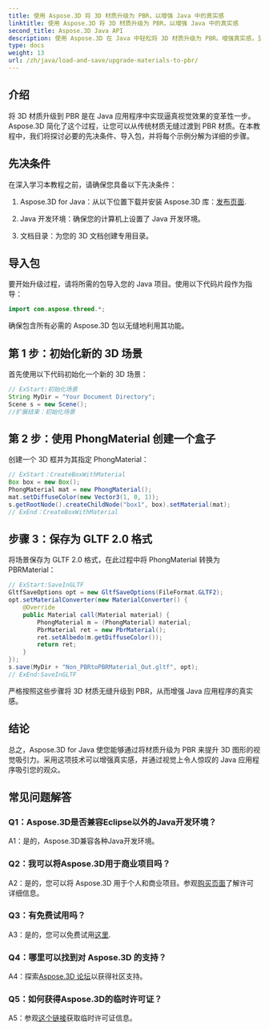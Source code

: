 ```yaml
---
title: 使用 Aspose.3D 将 3D 材质升级为 PBR，以增强 Java 中的真实感
linktitle: 使用 Aspose.3D 将 3D 材质升级为 PBR，以增强 Java 中的真实感
second_title: Aspose.3D Java API
description: 使用 Aspose.3D 在 Java 中轻松将 3D 材质升级为 PBR。增强真实感，呈现迷人的视觉效果。
type: docs
weight: 13
url: /zh/java/load-and-save/upgrade-materials-to-pbr/
---
```

## 介绍

将 3D 材质升级到 PBR 是在 Java 应用程序中实现逼真视觉效果的变革性一步。 Aspose.3D 简化了这个过程，让您可以从传统材质无缝过渡到 PBR 材质。在本教程中，我们将探讨必要的先决条件、导入包，并将每个示例分解为详细的步骤。

## 先决条件

在深入学习本教程之前，请确保您具备以下先决条件：

1.  Aspose.3D for Java：从以下位置下载并安装 Aspose.3D 库：[发布页面](https://releases.aspose.com/3d/java/).

2. Java 开发环境：确保您的计算机上设置了 Java 开发环境。

3. 文档目录：为您的 3D 文档创建专用目录。

## 导入包

要开始升级过程，请将所需的包导入您的 Java 项目。使用以下代码片段作为指导：

```java
import com.aspose.threed.*;
```

确保包含所有必需的 Aspose.3D 包以无缝地利用其功能。

## 第 1 步：初始化新的 3D 场景

首先使用以下代码初始化一个新的 3D 场景：

```java
// ExStart:初始化场景
String MyDir = "Your Document Directory";
Scene s = new Scene();
//扩展结束：初始化场景
```

## 第 2 步：使用 PhongMaterial 创建一个盒子

创建一个 3D 框并为其指定 PhongMaterial：

```java
// ExStart：CreateBoxWithMaterial
Box box = new Box();
PhongMaterial mat = new PhongMaterial();
mat.setDiffuseColor(new Vector3(1, 0, 1));
s.getRootNode().createChildNode("box1", box).setMaterial(mat);
// ExEnd：CreateBoxWithMaterial
```

## 步骤 3：保存为 GLTF 2.0 格式

将场景保存为 GLTF 2.0 格式，在此过程中将 PhongMaterial 转换为 PBRMaterial：

```java
// ExStart:SaveInGLTF
GltfSaveOptions opt = new GltfSaveOptions(FileFormat.GLTF2);
opt.setMaterialConverter(new MaterialConverter() {
    @Override
    public Material call(Material material) {
        PhongMaterial m = (PhongMaterial) material;
        PbrMaterial ret = new PbrMaterial();
        ret.setAlbedo(m.getDiffuseColor());
        return ret;
    }
});
s.save(MyDir + "Non_PBRtoPBRMaterial_Out.gltf", opt);
// ExEnd:SaveInGLTF
```

严格按照这些步骤将 3D 材质无缝升级到 PBR，从而增强 Java 应用程序的真实感。

## 结论

总之，Aspose.3D for Java 使您能够通过将材质升级为 PBR 来提升 3D 图形的视觉吸引力。采用这项技术可以增强真实感，并通过视觉上令人惊叹的 Java 应用程序吸引您的观众。

## 常见问题解答

### Q1：Aspose.3D是否兼容Eclipse以外的Java开发环境？

A1：是的，Aspose.3D兼容各种Java开发环境。

### Q2：我可以将Aspose.3D用于商业项目吗？

 A2：是的，您可以将 Aspose.3D 用于个人和商业项目。参观[购买页面](https://purchase.aspose.com/buy)了解许可详细信息。

### Q3：有免费试用吗？

A3：是的，您可以免费试用[这里](https://releases.aspose.com/).

### Q4：哪里可以找到对 Aspose.3D 的支持？

A4：探索[Aspose.3D 论坛](https://forum.aspose.com/c/3d/18)以获得社区支持。

### Q5：如何获得Aspose.3D的临时许可证？

 A5：参观[这个链接](https://purchase.aspose.com/temporary-license/)获取临时许可证信息。
